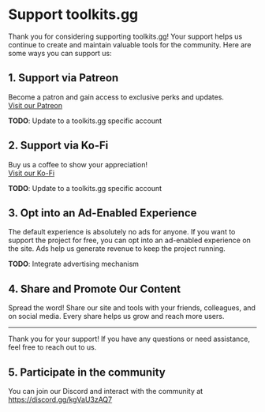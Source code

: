 # Support toolkits.gg

Thank you for considering supporting toolkits.gg! Your support helps us continue to create and maintain valuable tools for the community. Here are some ways you can support us:

## 1. Support via Patreon

Become a patron and gain access to exclusive perks and updates.  
[Visit our Patreon](https://www.patreon.com/JoshPayette)

**TODO**: Update to a toolkits.gg specific account

## 2. Support via Ko-Fi

Buy us a coffee to show your appreciation!  
[Visit our Ko-Fi](https://ko-fi.com/remnant2toolkit)

**TODO**: Update to a toolkits.gg specific account

## 3. Opt into an Ad-Enabled Experience

The default experience is absolutely no ads for anyone. If you want to support the project for free, you can opt into an ad-enabled experience on the site. Ads help us generate revenue to keep the project running.

**TODO**: Integrate advertising mechanism

## 4. Share and Promote Our Content

Spread the word! Share our site and tools with your friends, colleagues, and on social media. Every share helps us grow and reach more users.

---

Thank you for your support! If you have any questions or need assistance, feel free to reach out to us.

## 5. Participate in the community

You can join our Discord and interact with the community at https://discord.gg/kgVaU3zAQ7
